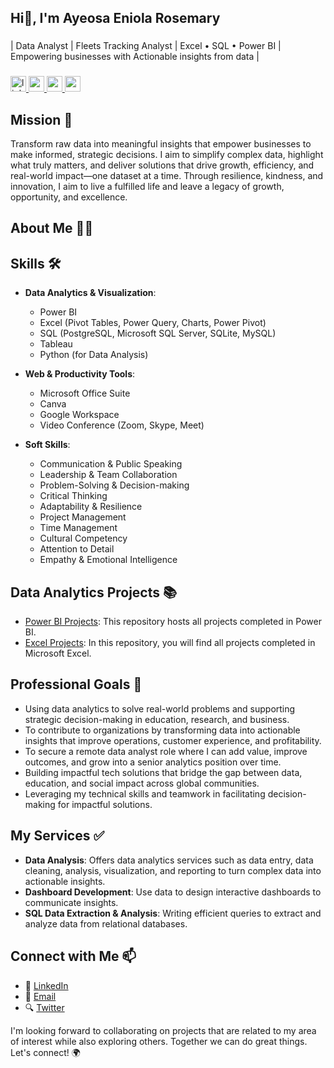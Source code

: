 ## Hi👋, I'm Ayeosa Eniola Rosemary

###

<p align="left">| Data Analyst | Fleets Tracking Analyst | Excel • SQL • Power BI | Empowering businesses with Actionable insights from data | </p>

###

<div align="left">
  <a href="https://www.linkedin.com/in/ayeosaeniola" target="_blank">
    <img src="https://img.shields.io/static/v1?message=Connect&logo=linkedin&label=LinkedIn&color=403d39&logoColor=white&labelColor=0077B5&style=flat" height="25" alt="linkedin logo"  />
  </a>
  </a>
  <a href="https://www.youtube.com/@ayeosaeniola4089" target="_blank">
    <img src="https://img.shields.io/static/v1?message=Subscribe&logo=youtube&label=YouTube&color=403d39&logoColor=white&labelColor=FF0000&style=flat" height="25" alt="youtube logo"  />
  </a>
  <a href="mailto:ayeosaeniola@gmail.com" target="_blank">
    <img src="https://img.shields.io/static/v1?message=Contact&logo=gmail&label=Email&color=403d39&logoColor=white&labelColor=D14836&style=flat" height="25" alt="gmail logo"  />
  </a>
  <a href="https://x.com/Prettybelly4u" target="_blank">
  <img src="https://img.shields.io/static/v1?message=Twitter&label=Follow&color=1DA1F2&logo=twitter&labelColor=000000&style=flat" height="25" />
</a>
</div>

###

<div align="left">
</div>

###

## Mission :dart:
Transform raw data into meaningful insights that empower businesses to make informed, strategic decisions. I aim to simplify complex data, highlight what truly matters, and deliver solutions that drive growth, efficiency, and real-world impact—one dataset at a time. Through resilience, kindness, and innovation, I aim to live a fulfilled life and leave a legacy of growth, opportunity, and excellence.

## About Me :woman_technologist:

## Skills :hammer_and_wrench:
* **Data Analytics & Visualization**:  
  * Power BI 
  * Excel (Pivot Tables, Power Query, Charts, Power Pivot)
  * SQL (PostgreSQL, Microsoft SQL Server, SQLite, MySQL)
  * Tableau
  * Python (for Data Analysis)
    
* **Web & Productivity Tools**:  
  * Microsoft Office Suite
  * Canva
  * Google Workspace
  * Video Conference (Zoom, Skype, Meet)

* **Soft Skills**:  
  * Communication & Public Speaking
  * Leadership & Team Collaboration
  * Problem-Solving & Decision-making
  * Critical Thinking
  * Adaptability & Resilience
  * Project Management
  * Time Management
  * Cultural Competency
  * Attention to Detail
  * Empathy & Emotional Intelligence

## Data Analytics Projects :books:                       
* [Power BI Projects](https://github.com/Ayeosa-Eniola/Call-Center-Performance-Using-Power-bi): This repository hosts all projects completed in Power BI.
* [Excel Projects](https://github.com/Ayeosa-Eniola/Superstore-Sales-Profitability-Excel): In this repository, you will find all projects completed in Microsoft Excel.

## Professional Goals :dart:
* Using data analytics to solve real-world problems and supporting strategic decision-making in education, research, and business.
* To contribute to organizations by transforming data into actionable insights that improve operations, customer experience, and profitability.
* To secure a remote data analyst role where I can add value, improve outcomes, and grow into a senior analytics position over time.
* Building impactful tech solutions that bridge the gap between data, education, and social impact across global communities.
* Leveraging my technical skills and teamwork in facilitating decision-making for impactful solutions.

## My Services :white_check_mark:
* **Data Analysis**: Offers data analytics services such as data entry, data cleaning, analysis, visualization, and reporting to turn complex data into actionable insights.
* **Dashboard Development**: Use data to design interactive dashboards to communicate insights.
* **SQL Data Extraction & Analysis**: Writing efficient queries to extract and analyze data from relational databases.

## Connect with Me :mailbox:
* :link: [LinkedIn](https://www.linkedin.com/in/ayeosaeniola)
* :email: [Email](mailto:ayeosaeniola@gmail.com)
* :mag: [Twitter](https://x.com/Prettybelly4u)

I'm looking forward to collaborating on projects that are related to my area of interest while also exploring others. Together we can do great things. Let's connect! :earth_africa:


<!-- 
**Ayeosa-Eniola/Ayeosa-Eniola** is a ✨ _special_ ✨ repository because its `README.md` (this file) appears on your GitHub profile.

Here are some ideas to get you started:

- 🔭 I’m currently working on ...
- 🌱 I’m currently learning ...
- 👯 I’m looking to collaborate on ...
- 🤔 I’m looking for help with ...
- 💬 Ask me about ...
- 📫 How to reach me: ...
- 😄 Pronouns: ...
- ⚡ Fun fact: ...
-->
